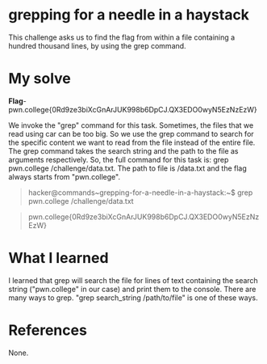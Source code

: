 # grepping for a needle in a haystack
This challenge asks us to find the flag from within a file containing a hundred thousand lines, by using the grep command.
# My solve
**Flag**- pwn.college{0Rd9ze3biXcGnArJUK998b6DpCJ.QX3EDO0wyN5EzNzEzW}

We invoke the "grep" command for this task. Sometimes, the files that we read using car can be too big. So we use the grep command to search for the specific content we want to read from the file instead of the entire file.
The grep command takes the search string and the path to the file as arguments respectively.
So, the full command for this task is: grep pwn.college /challenge/data.txt. The path to file is /data.txt and the flag always starts from "pwn.college".

>hacker@commands~grepping-for-a-needle-in-a-haystack:~$ grep pwn.college /challenge/data.txt

>pwn.college{0Rd9ze3biXcGnArJUK998b6DpCJ.QX3EDO0wyN5EzNzEzW}

# What I learned
I learned that grep will search the file for lines of text containing the search string ("pwn.college" in our case) and print them to the console.
There are many ways to grep. "grep search_string /path/to/file" is one of these ways.
# References
None.
